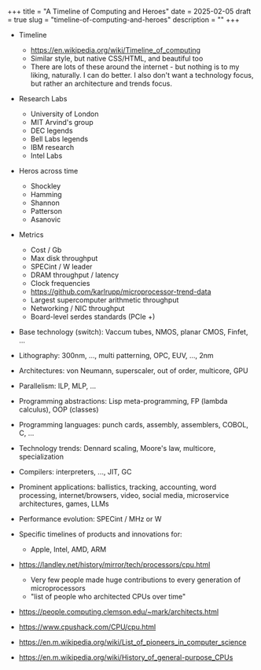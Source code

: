 +++
title = "A Timeline of Computing and Heroes"
date = 2025-02-05
draft = true
slug = "timeline-of-computing-and-heroes"
description = ""
+++

- Timeline
  - https://en.wikipedia.org/wiki/Timeline_of_computing
  - Similar style, but native CSS/HTML, and beautiful too
  - There are lots of these around the internet - but nothing is to my liking, naturally. I can do better. I also don't want a technology focus, but rather an architecture and trends focus.
- Research Labs
  - University of London
  - MIT Arvind's group
  - DEC legends
  - Bell Labs legends
  - IBM research
  - Intel Labs
- Heros across time
  - Shockley
  - Hamming
  - Shannon
  - Patterson
  - Asanovic
- Metrics
  - Cost / Gb
  - Max disk throughput
  - SPECint / W leader
  - DRAM throughput / latency
  - Clock frequencies
  - https://github.com/karlrupp/microprocessor-trend-data
  - Largest supercomputer arithmetic throughput
  - Networking / NIC throughput
  - Board-level serdes standards (PCIe +)

- Base technology (switch): Vaccum tubes, NMOS, planar CMOS, Finfet, ...
- Lithography: 300nm, ..., multi patterning, OPC, EUV, ..., 2nm
- Architectures: von Neumann, superscaler, out of order, multicore, GPU
- Parallelism: ILP, MLP, ...
- Programming abstractions: Lisp meta-programming, FP (lambda calculus), OOP (classes)
- Programming languages: punch cards, assembly, assemblers, COBOL, C, ...
- Technology trends: Dennard scaling, Moore's law, multicore, specialization
- Compilers: interpreters, ..., JIT, GC
- Prominent applications: ballistics, tracking, accounting, word processing, internet/browsers, video, social media, microservice architectures, games, LLMs
- Performance evolution: SPECint / MHz or W
- Specific timelines of products and innovations for:
  - Apple, Intel, AMD, ARM

- https://landley.net/history/mirror/tech/processors/cpu.html
  - Very few people made huge contributions to every generation of microprocessors
  - "list of people who architected CPUs over time"
- https://people.computing.clemson.edu/~mark/architects.html
- https://www.cpushack.com/CPU/cpu.html
- https://en.m.wikipedia.org/wiki/List_of_pioneers_in_computer_science
- https://en.m.wikipedia.org/wiki/History_of_general-purpose_CPUs
